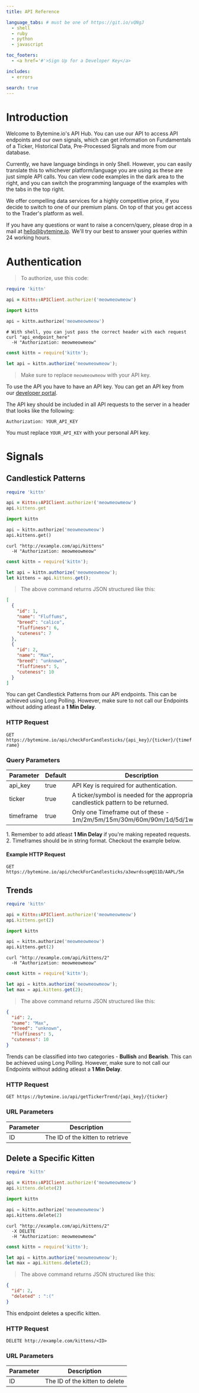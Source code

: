 ```yaml
---
title: API Reference

language_tabs: # must be one of https://git.io/vQNgJ
  - shell
  - ruby
  - python
  - javascript

toc_footers:
  - <a href='#'>Sign Up for a Developer Key</a>

includes:
  - errors

search: true
---
```


# Introduction

Welcome to Bytemine.io's API Hub. You can use our API to access API endpoints and our own signals, which can get information on Fundamentals of a Ticker, Historical Data, Pre-Processed Signals and more from our database.

Currently, we have language bindings in only Shell. However, you can easily translate this to whichever platform/language you are using as these are just simple API calls. You can view code examples in the dark area to the right, and you can switch the programming language of the examples with the tabs in the top right.

We offer compelling data services for a highly competitive price, if you decide to switch to one of our premium plans. On top of that you get access to the Trader's platform as well. 

If you have any questions or want to raise a concern/query, please drop in a mail at hello@bytemine.io. We'll try our best to answer your queries within 24 working hours.

# Authentication

> To authorize, use this code:

```ruby
require 'kittn'

api = Kittn::APIClient.authorize!('meowmeowmeow')
```

```python
import kittn

api = kittn.authorize('meowmeowmeow')
```

```shell
# With shell, you can just pass the correct header with each request
curl "api_endpoint_here"
  -H "Authorization: meowmeowmeow"
```

```javascript
const kittn = require('kittn');

let api = kittn.authorize('meowmeowmeow');
```

> Make sure to replace `meowmeowmeow` with your API key.

To use the API you have to have an API key. You can get an API key from our [developer portal](https://bytemine.io/developers).

The API key should be included in all API requests to the server in a header that looks like the following:

`Authorization: YOUR_API_KEY`

<aside class="notice">
You must replace <code>YOUR_API_KEY</code> with your personal API key.
</aside>

# Signals

## Candlestick Patterns

```ruby
require 'kittn'

api = Kittn::APIClient.authorize!('meowmeowmeow')
api.kittens.get
```

```python
import kittn

api = kittn.authorize('meowmeowmeow')
api.kittens.get()
```

```shell
curl "http://example.com/api/kittens"
  -H "Authorization: meowmeowmeow"
```

```javascript
const kittn = require('kittn');

let api = kittn.authorize('meowmeowmeow');
let kittens = api.kittens.get();
```

> The above command returns JSON structured like this:

```json
[
  {
    "id": 1,
    "name": "Fluffums",
    "breed": "calico",
    "fluffiness": 6,
    "cuteness": 7
  },
  {
    "id": 2,
    "name": "Max",
    "breed": "unknown",
    "fluffiness": 5,
    "cuteness": 10
  }
]
```

You can get Candlestick Patterns from our API endpoints. This can be achieved using Long Polling. However, make sure to not call our Endpoints without adding atleast a **1 Min Delay**.

### HTTP Request

`GET https://bytemine.io/api/checkForCandlesticks/{api_key}/{ticker}/{timeframe}`

### Query Parameters

Parameter | Default | Description
--------- | ------- | -----------
api_key | true | API Key is required for authentication.
ticker | true | A ticker/symbol is needed for the appropriate candlestick pattern to be returned.
timeframe | true | Only one Timeframe out of these - 1m/2m/5m/15m/30m/60m/90m/1d/5d/1wk/1mo 

<aside class="warning">
1. Remember to add atleast <strong>1 Min Delay</strong> if you're making repeated requests.<br>
2. Timeframes should be in string format. Checkout the example below.
</aside>

#### Example HTTP Request

`GET https://bytemine.io/api/checkForCandlesticks/a3ewrdssq#@11D/AAPL/5m`

## Trends

```ruby
require 'kittn'

api = Kittn::APIClient.authorize!('meowmeowmeow')
api.kittens.get(2)
```

```python
import kittn

api = kittn.authorize('meowmeowmeow')
api.kittens.get(2)
```

```shell
curl "http://example.com/api/kittens/2"
  -H "Authorization: meowmeowmeow"
```

```javascript
const kittn = require('kittn');

let api = kittn.authorize('meowmeowmeow');
let max = api.kittens.get(2);
```

> The above command returns JSON structured like this:

```json
{
  "id": 2,
  "name": "Max",
  "breed": "unknown",
  "fluffiness": 5,
  "cuteness": 10
}
```

Trends can be classified into two categories - **Bullish** and **Bearish**. This can be achieved using Long Polling. However, make sure to not call our Endpoints without adding atleast a **1 Min Delay**.


### HTTP Request

`GET https://bytemine.io/api/getTickerTrend/{api_key}/{ticker}`

### URL Parameters

Parameter | Description
--------- | -----------
ID | The ID of the kitten to retrieve

## Delete a Specific Kitten

```ruby
require 'kittn'

api = Kittn::APIClient.authorize!('meowmeowmeow')
api.kittens.delete(2)
```

```python
import kittn

api = kittn.authorize('meowmeowmeow')
api.kittens.delete(2)
```

```shell
curl "http://example.com/api/kittens/2"
  -X DELETE
  -H "Authorization: meowmeowmeow"
```

```javascript
const kittn = require('kittn');

let api = kittn.authorize('meowmeowmeow');
let max = api.kittens.delete(2);
```

> The above command returns JSON structured like this:

```json
{
  "id": 2,
  "deleted" : ":("
}
```

This endpoint deletes a specific kitten.

### HTTP Request

`DELETE http://example.com/kittens/<ID>`

### URL Parameters

Parameter | Description
--------- | -----------
ID | The ID of the kitten to delete

